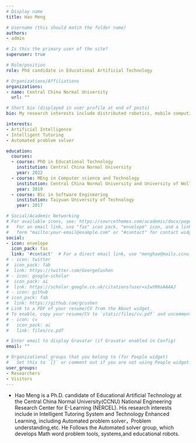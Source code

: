 ```yaml
---
# Display name
title: Hao Meng

# Username (this should match the folder name)
authors:
- admin

# Is this the primary user of the site?
superuser: true

# Role/position
role: Phd candidate in Educational Artificial Technology

# Organizations/Affiliations
organizations:
- name: Central China Normal University
  url: ""

# Short bio (displayed in user profile at end of posts)
bio: My research interests include distributed robotics, mobile computing and programmable matter.

interests:
- Artificial Intelligence
- Intelligent Tutoring 
- Automated problem solver

education:
  courses:
  - course: PhD in Educational Technology
    institution: Central China Normal University
    year: 2022
  - course: MEng in Computer science and Technology
    institution: Central China Normal University and University of Wollogong 
    year: 2019
  - course: BSc in Software Engineering
    institution: Taiyuan University of Technology
    year: 2017

# Social/Academic Networking
# For available icons, see: https://sourcethemes.com/academic/docs/page-builder/#icons
#   For an email link, use "fas" icon pack, "envelope" icon, and a link in the
#   form "mailto:your-email@example.com" or "#contact" for contact widget.
social:
- icon: envelope
  icon_pack: fas
  link: '#contact'  # For a direct email link, use "menghao@mails.ccnu.edu.cn".
# - icon: twitter
#  icon_pack: fab
#  link: https://twitter.com/GeorgeCushen
# - icon: google-scholar
#  icon_pack: ai
#  link: https://scholar.google.co.uk/citations?user=sIwtMXoAAAAJ
# - icon: github
# icon_pack: fab
#  link: https://github.com/gcushen
# Link to a PDF of your resume/CV from the About widget.
# To enable, copy your resume/CV to `static/files/cv.pdf` and uncomment the lines below.
# - icon: cv
#   icon_pack: ai
#   link: files/cv.pdf

# Enter email to display Gravatar (if Gravatar enabled in Config)
email: ""

# Organizational groups that you belong to (for People widget)
#   Set this to `[]` or comment out if you are not using People widget.
user_groups:
- Researchers
- Visitors
---
```


- Hao Meng is a Ph.D. candidate of Educational Artificial Technology at the Central China Normal University(CCNU) National Engineering Research Center for E-Learning (NERCEL). His research interests include in Intelligent Tutoring System and Technology Enhanced Learning, including Automated problem solver，Problem understanding,etc. He Follows the Automated solver group, which develops Math word problem tools, systems,and educational robots.

